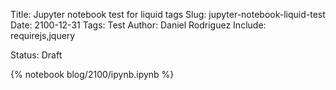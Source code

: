 Title: Jupyter notebook test for liquid tags
Slug: jupyter-notebook-liquid-test
Date: 2100-12-31
Tags: Test
Author: Daniel Rodriguez
Include: requirejs,jquery

Status: Draft

{% notebook blog/2100/ipynb.ipynb %}
